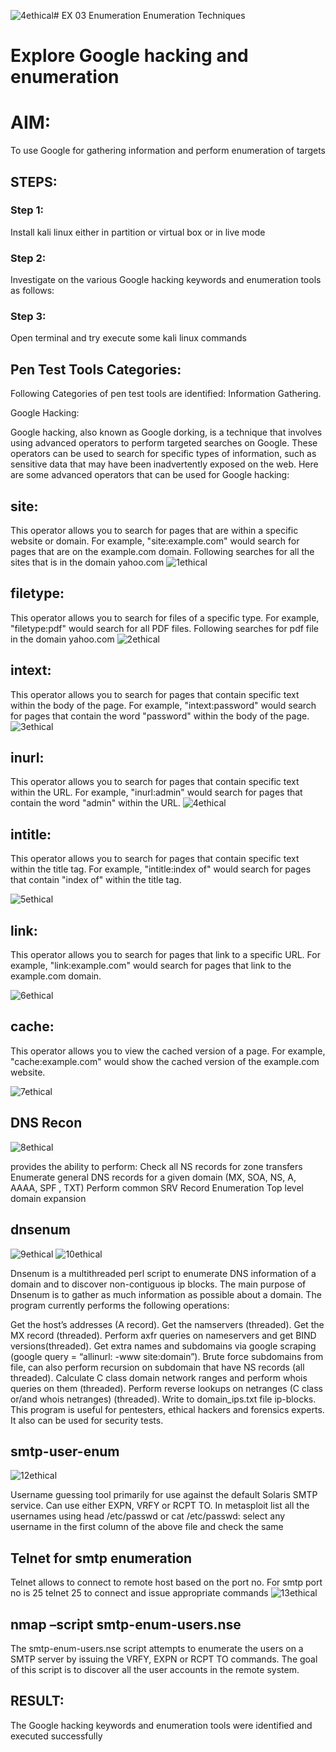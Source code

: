 ![4ethical](https://github.com/deepikasrinivasans/Enumeration/assets/119393935/ed6fe182-79a7-4baf-bd59-aa3cf8047d9f)# EX 03 Enumeration
Enumeration Techniques

# Explore Google hacking and enumeration 

# AIM:

To use Google for gathering information and perform enumeration of targets

## STEPS:

### Step 1:

Install kali linux either in partition or virtual box or in live mode

### Step 2:

Investigate on the various Google hacking keywords and enumeration tools as follows:


### Step 3:
Open terminal and try execute some kali linux commands

## Pen Test Tools Categories:  

Following Categories of pen test tools are identified:
Information Gathering.

Google Hacking:

Google hacking, also known as Google dorking, is a technique that involves using advanced operators to perform targeted searches on Google. These operators can be used to search for specific types of information, such as sensitive data that may have been inadvertently exposed on the web. Here are some advanced operators that can be used for Google hacking:
## site: 
This operator allows you to search for pages that are within a specific website or domain. For example, "site:example.com" would search for pages that are on the example.com domain.
Following searches for all the sites that is in the domain yahoo.com
![1ethical](https://github.com/deepikasrinivasans/Enumeration/assets/119393935/94014f92-c78c-44b8-a21c-244bd1481f5f)
## filetype: 
This operator allows you to search for files of a specific type. For example, "filetype:pdf" would search for all PDF files.
Following searches for pdf file in the domain yahoo.com
![2ethical](https://github.com/deepikasrinivasans/Enumeration/assets/119393935/76f610d7-763e-4ca6-b534-076840a9fc61)
## intext: 
This operator allows you to search for pages that contain specific text within the body of the page. For example, "intext:password" would search for pages that contain the word "password" within the body of the page.
![3ethical](https://github.com/deepikasrinivasans/Enumeration/assets/119393935/8e8d9cb9-f6f9-4555-8625-829b92b06a93)
## inurl: 
This operator allows you to search for pages that contain specific text within the URL. For example, "inurl:admin" would search for pages that contain the word "admin" within the URL.
![4ethical](https://github.com/deepikasrinivasans/Enumeration/assets/119393935/e6555a66-5ba2-4a46-a80f-da43869e8525)


## intitle:
This operator allows you to search for pages that contain specific text within the title tag. For example, "intitle:index of" would search for pages that contain "index of" within the title tag.

![5ethical](https://github.com/deepikasrinivasans/Enumeration/assets/119393935/79944ffc-a9a8-4e9a-af8d-bf32977dc6cf)


## link: 
This operator allows you to search for pages that link to a specific URL. For example, "link:example.com" would search for pages that link to the example.com domain.

![6ethical](https://github.com/deepikasrinivasans/Enumeration/assets/119393935/d59ecd11-c990-432b-8a13-526fcad94464)


## cache: 
This operator allows you to view the cached version of a page. For example, "cache:example.com" would show the cached version of the example.com website.


![7ethical](https://github.com/deepikasrinivasans/Enumeration/assets/119393935/d91fcd8a-dd37-4cfa-aa4f-e71f58e7483e)

## DNS Recon
![8ethical](https://github.com/deepikasrinivasans/Enumeration/assets/119393935/41423be6-3531-49e8-8653-a53e967afb3e)

provides the ability to perform:
Check all NS records for zone transfers
Enumerate general DNS records for a given domain (MX, SOA, NS, A, AAAA, SPF , TXT)
Perform common SRV Record Enumeration
Top level domain expansion

## dnsenum
![9ethical](https://github.com/deepikasrinivasans/Enumeration/assets/119393935/7c1c1205-f693-49ad-8597-00a2e9881b32)
![10ethical](https://github.com/deepikasrinivasans/Enumeration/assets/119393935/0f878d3f-c14e-4ece-a67e-4992517789fb)

Dnsenum is a multithreaded perl script to enumerate DNS information of a domain and to discover non-contiguous ip blocks. The main purpose of Dnsenum is to gather as much information as possible about a domain. The program currently performs the following operations:

Get the host’s addresses (A record).
Get the namservers (threaded).
Get the MX record (threaded).
Perform axfr queries on nameservers and get BIND versions(threaded).
Get extra names and subdomains via google scraping (google query = “allinurl: -www site:domain”).
Brute force subdomains from file, can also perform recursion on subdomain that have NS records (all threaded).
Calculate C class domain network ranges and perform whois queries on them (threaded).
Perform reverse lookups on netranges (C class or/and whois netranges) (threaded).
Write to domain_ips.txt file ip-blocks.
This program is useful for pentesters, ethical hackers and forensics experts. It also can be used for security tests.


## smtp-user-enum
![12ethical](https://github.com/deepikasrinivasans/Enumeration/assets/119393935/d68554b8-2bd5-4475-ab37-c17ba521d4c7)

Username guessing tool primarily for use against the default Solaris SMTP service. Can use either EXPN, VRFY or RCPT TO.
In metasploit list all the usernames using head /etc/passwd or cat /etc/passwd:
select any username in the first column of the above file and check the same
## Telnet for smtp enumeration
Telnet allows to connect to remote host based on the port no. For smtp port no is 25
telnet <host address> 25 to connect
and issue appropriate commands
![13ethical](https://github.com/deepikasrinivasans/Enumeration/assets/119393935/9e28e1c0-c9cd-437c-b7aa-5d146ebe5405)

## nmap –script smtp-enum-users.nse <hostname>

The smtp-enum-users.nse script attempts to enumerate the users on a SMTP server by issuing the VRFY, EXPN or RCPT TO commands. The goal of this script is to discover all the user accounts in the remote system.


## RESULT:
The Google hacking keywords and enumeration tools were identified and executed successfully

